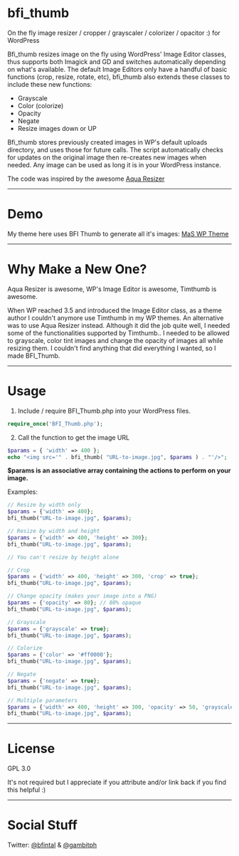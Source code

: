 bfi_thumb
=========

On the fly image resizer / cropper / grayscaler / colorizer / opacitor :) for WordPress

Bfi_thumb resizes image on the fly using WordPress' Image Editor classes, thus supports both Imagick and GD and switches automatically depending on what's available. The default Image Editors only have a handful of basic functions (crop, resize, rotate, etc), bfi_thumb also extends these classes to include these new functions:
* Grayscale
* Color (colorize)
* Opacity
* Negate
* Resize images down or UP

Bfi_thumb stores previously created images in WP's default uploads directory, and uses those for future calls. The script automatically checks for updates on the original image then re-creates new images when needed. Any image can be used as long it is in your WordPress instance.

The code was inspired by the awesome [Aqua Resizer](https://github.com/sy4mil/Aqua-Resizer/blob/master/aq_resizer.php)

<hr>

Demo
====

My theme here uses BFI Thumb to generate all it's images: [MaS WP Theme](http://themeforest.net/item/mas-multilingual-responsive-multipurpose-theme/full_screen_preview/3978788?ref=bfintal)

<hr>

Why Make a New One?
===================

Aqua Resizer is awesome, WP's Image Editor is awesome, Timthumb is awesome.

When WP reached 3.5 and introduced the Image Editor class, as a theme author I couldn't anymore use Timthumb in my WP themes. An alternative was to use Aqua Resizer instead. Although it did the job quite well, I needed some of the functionalities supported by Timthumb.. I needed to be allowed to grayscale, color tint images and change the opacity of images all while resizing them. I couldn't find anything that did everything I wanted, so I made BFI_Thumb.

<hr>

Usage
=====

1. Include / require BFI_Thumb.php into your WordPress files.

```php
require_once('BFI_Thumb.php');
```

2. Call the function to get the image URL

```php
$params = { 'width' => 400 };
echo "<img src='" . bfi_thumb( "URL-to-image.jpg", $params ) . "'/>";
```
    
**$params is an associative array containing the actions to perform on your image.**

Examples:

```php
// Resize by width only
$params = {'width' => 400};
bfi_thumb("URL-to-image.jpg", $params);

// Resize by width and height
$params = {'width' => 400, 'height' => 300};
bfi_thumb("URL-to-image.jpg", $params);

// You can't resize by height alone

// Crop
$params = {'width' => 400, 'height' => 300, 'crop' => true};
bfi_thumb("URL-to-image.jpg", $params);

// Change opacity (makes your image into a PNG)
$params = {'opacity' => 80}; // 80% opaque
bfi_thumb("URL-to-image.jpg", $params);

// Grayscale
$params = {'grayscale' => true};
bfi_thumb("URL-to-image.jpg", $params);

// Colorize
$params = {'color' => '#ff0000'};
bfi_thumb("URL-to-image.jpg", $params);

// Negate
$params = {'negate' => true};
bfi_thumb("URL-to-image.jpg", $params);

// Multiple parameters
$params = {'width' => 400, 'height' => 300, 'opacity' => 50, 'grayscale' => true, 'colorize' => '#ff0000'};
bfi_thumb("URL-to-image.jpg", $params);
```

<hr>

License
=======
GPL 3.0

It's not required but I appreciate if you attribute and/or link back if you find this helpful :)

<hr>

Social Stuff
============

Twitter: [@bfintal](https://twitter.com/bfintal) & [@gambitph](https://twitter.com/gambitph)
